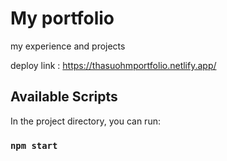 # My portfolio

my experience and projects

deploy link : https://thasuohmportfolio.netlify.app/

## Available Scripts

In the project directory, you can run:

### `npm start`

